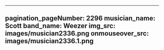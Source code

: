 ------
pagination_pageNumber: 2296
musician_name: Scott
band_name: Weezer
img_src: images/musician2336.png
onmouseover_src: images/musician2336.1.png
------